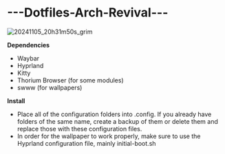 #  ---Dotfiles-Arch-Revival---

![20241105_20h31m50s_grim](https://github.com/user-attachments/assets/3b8ffb3d-4546-4929-b050-f87353dd4798)


**Dependencies**
* Waybar
* Hyprland
* Kitty
* Thorium Browser (for some modules)
* swww (for wallpapers)

**Install** 
* Place all of the configuration folders into .config. If you already have folders of the same name, create a backup of them or delete them and replace those with these configuration files.
* In order for the wallpaper to work properly, make sure to use the Hyprland configuration file, mainly initial-boot.sh


